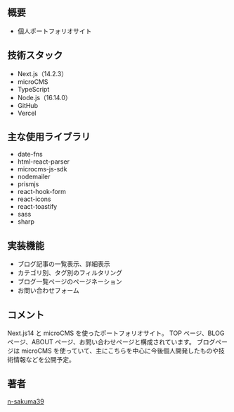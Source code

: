 ## 概要

- 個人ポートフォリオサイト

## 技術スタック

- Next.js（14.2.3）
- microCMS
- TypeScript
- Node.js（16.14.0）
- GitHub
- Vercel

## 主な使用ライブラリ

- date-fns
- html-react-parser
- microcms-js-sdk
- nodemailer
- prismjs
- react-hook-form
- react-icons
- react-toastify
- sass
- sharp

## 実装機能

- ブログ記事の一覧表示、詳細表示
- カテゴリ別、タグ別のフィルタリング
- ブログ一覧ページのページネーション
- お問い合わせフォーム

## コメント

Next.js14 と microCMS を使ったポートフォリオサイト。
TOP ページ、BLOG ページ、ABOUT ページ、お問い合わせページと構成されています。
ブログページは microCMS を使っていて、主にこちらを中心に今後個人開発したものや技術情報などを公開予定。

## 著者

[n-sakuma39](https://github.com/n-sakuma39/myblog-app)
